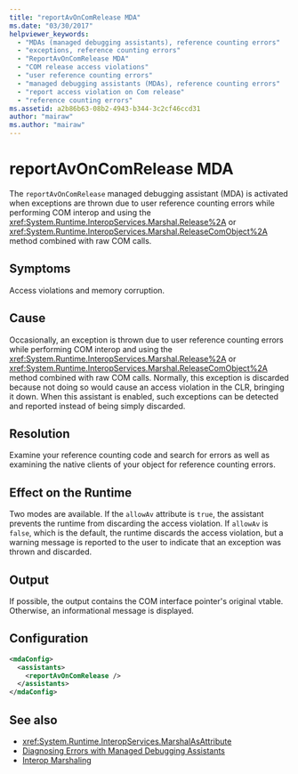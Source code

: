 ```yaml
---
title: "reportAvOnComRelease MDA"
ms.date: "03/30/2017"
helpviewer_keywords: 
  - "MDAs (managed debugging assistants), reference counting errors"
  - "exceptions, reference counting errors"
  - "ReportAvOnComRelease MDA"
  - "COM release access violations"
  - "user reference counting errors"
  - "managed debugging assistants (MDAs), reference counting errors"
  - "report access violation on Com release"
  - "reference counting errors"
ms.assetid: a2b86b63-08b2-4943-b344-3c2cf46ccd31
author: "mairaw"
ms.author: "mairaw"
---
```

# reportAvOnComRelease MDA
The `reportAvOnComRelease` managed debugging assistant (MDA) is activated when exceptions are thrown due to user reference counting errors while performing COM interop and using the <xref:System.Runtime.InteropServices.Marshal.Release%2A> or <xref:System.Runtime.InteropServices.Marshal.ReleaseComObject%2A> method combined with raw COM calls.  
  
## Symptoms  
 Access violations and memory corruption.  
  
## Cause  
 Occasionally, an exception is thrown due to user reference counting errors while performing COM interop and using the <xref:System.Runtime.InteropServices.Marshal.Release%2A> or <xref:System.Runtime.InteropServices.Marshal.ReleaseComObject%2A> method combined with raw COM calls. Normally, this exception is discarded because not doing so would cause an access violation in the CLR, bringing it down. When this assistant is enabled, such exceptions can be detected and reported instead of being simply discarded.  
  
## Resolution  
 Examine your reference counting code and search for errors as well as examining the native clients of your object for reference counting errors.  
  
## Effect on the Runtime  
 Two modes are available. If the `allowAv` attribute is `true`, the assistant prevents the runtime from discarding the access violation. If `allowAv` is `false`, which is the default, the runtime discards the access violation, but a warning message is reported to the user to indicate that an exception was thrown and discarded.  
  
## Output  
 If possible, the output contains the COM interface pointer's original vtable. Otherwise, an informational message is displayed.  
  
## Configuration  
  
```xml  
<mdaConfig>  
  <assistants>  
    <reportAvOnComRelease />  
  </assistants>  
</mdaConfig>  
```  
  
## See also
- <xref:System.Runtime.InteropServices.MarshalAsAttribute>
- [Diagnosing Errors with Managed Debugging Assistants](../../../docs/framework/debug-trace-profile/diagnosing-errors-with-managed-debugging-assistants.md)
- [Interop Marshaling](../../../docs/framework/interop/interop-marshaling.md)
